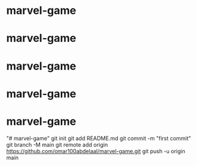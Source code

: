# marvel-game
# marvel-game
# marvel-game
# marvel-game
# marvel-game
"# marvel-game"  git init git add README.md git commit -m "first commit" git branch -M main git remote add origin https://github.com/omar100abdelaal/marvel-game.git git push -u origin main
